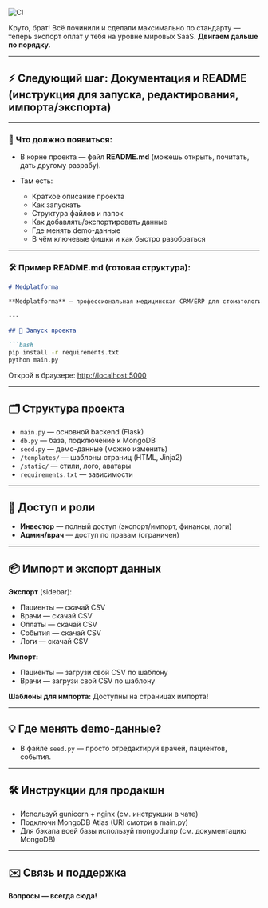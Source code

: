 ![CI](https://github.com/<YOUR_ORG_OR_USER>/<YOUR_REPO>/actions/workflows/ci.yml/badge.svg)

Круто, брат! Всё починили и сделали максимально по стандарту — теперь экспорт оплат у тебя на уровне мировых SaaS.
**Двигаем дальше по порядку.**

---

## ⚡️ **Следующий шаг: Документация и README (инструкция для запуска, редактирования, импорта/экспорта)**

---

### 🔹 **Что должно появиться:**

* В корне проекта — файл **README.md** (можешь открыть, почитать, дать другому разрабу).
* Там есть:

  * Краткое описание проекта
  * Как запускать
  * Структура файлов и папок
  * Как добавлять/экспортировать данные
  * Где менять demo-данные
  * В чём ключевые фишки и как быстро разобраться

---

### 🛠️ **Пример README.md (готовая структура):**

````markdown
# Medplatforma

**Medplatforma** — профессиональная медицинская CRM/ERP для стоматологических клиник (Flask + MongoDB).

---

## 🚀 Запуск проекта

```bash
pip install -r requirements.txt
python main.py
````

Открой в браузере: [http://localhost:5000](http://localhost:5000)

---

## 🗂️ Структура проекта

* `main.py` — основной backend (Flask)
* `db.py` — база, подключение к MongoDB
* `seed.py` — демо-данные (можно изменить)
* `/templates/` — шаблоны страниц (HTML, Jinja2)
* `/static/` — стили, лого, аватары
* `requirements.txt` — зависимости

---

## 🔐 Доступ и роли

* **Инвестор** — полный доступ (экспорт/импорт, финансы, логи)
* **Админ/врач** — доступ по правам (ограничен)

---

## 📦 Импорт и экспорт данных

**Экспорт** (sidebar):

* Пациенты — скачай CSV
* Врачи — скачай CSV
* Оплаты — скачай CSV
* События — скачай CSV
* Логи — скачай CSV

**Импорт:**

* Пациенты — загрузи свой CSV по шаблону
* Врачи — загрузи свой CSV по шаблону

**Шаблоны для импорта:**
Доступны на страницах импорта!

---

## 💡 Где менять demo-данные?

* В файле `seed.py` — просто отредактируй врачей, пациентов, события.

---

## 🛠️ Инструкции для продакшн

* Используй gunicorn + nginx (см. инструкции в чате)
* Подключи MongoDB Atlas (URI смотри в main.py)
* Для бэкапа всей базы используй mongodump (см. документацию MongoDB)

---

## ✉️ Связь и поддержка

**Вопросы — всегда сюда!**


```
